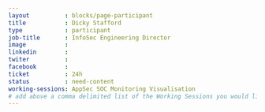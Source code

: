 ```yaml
---
layout          : blocks/page-participant
title           : Dicky Stafford
type            : participant
job-title       : InfoSec Engineering Director
image           :
linkedin        :
twiter          :
facebook        :
ticket          : 24h
status          : need-content
working-sessions: AppSec SOC Monitoring Visualisation
# add above a comma delimited list of the Working Sessions you would like to attend (use the session's title)
---
```

